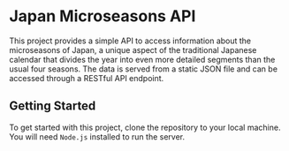 # Japan Microseasons API

This project provides a simple API to access information about the microseasons of Japan, a unique aspect of the traditional Japanese calendar that divides the year into even more detailed segments than the usual four seasons. The data is served from a static JSON file and can be accessed through a RESTful API endpoint.

## Getting Started

To get started with this project, clone the repository to your local machine. You will need `Node.js` installed to run the server.
